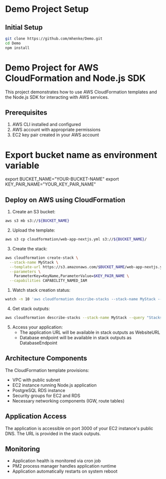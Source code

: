 # Demo Project Setup

## Initial Setup

```bash
git clone https://github.com/mhenke/Demo.git
cd Demo
npm install
```

# Demo Project for AWS CloudFormation and Node.js SDK

This project demonstrates how to use AWS CloudFormation templates and the Node.js SDK for interacting with AWS services.

## Prerequisites

1. AWS CLI installed and configured
2. AWS account with appropriate permissions
3. EC2 key pair created in your AWS account

# Export bucket name as environment variable

export BUCKET_NAME="YOUR-BUCKET-NAME"
export KEY_PAIR_NAME="YOUR_KEY_PAIR_NAME"

## Deploy on AWS using CloudFormation

1. Create an S3 bucket:

```bash
aws s3 mb s3://${BUCKET_NAME}
```

2. Upload the template:

```bash
aws s3 cp cloudformation/web-app-nextjs.yml s3://${BUCKET_NAME}/
```

3. Create the stack:

```bash
aws cloudformation create-stack \
  --stack-name MyStack \
  --template-url https://s3.amazonaws.com/$BUCKET_NAME/web-app-nextjs.yml \
  --parameters \
    ParameterKey=KeyName,ParameterValue=$KEY_PAIR_NAME \
  --capabilities CAPABILITY_NAMED_IAM
```

1. Watch stack creation status:

```bash
watch -n 10 'aws cloudformation describe-stacks --stack-name MyStack --query "Stacks[0].StackStatus"'
```

4. Get stack outputs:

```bash
aws cloudformation describe-stacks --stack-name MyStack --query "Stacks[0].Outputs" > stack-outputs.json
```

5. Access your application:
   - The application URL will be available in stack outputs as WebsiteURL
   - Database endpoint will be available in stack outputs as DatabaseEndpoint

## Architecture Components

The CloudFormation template provisions:

- VPC with public subnet
- EC2 instance running Node.js application
- PostgreSQL RDS instance
- Security groups for EC2 and RDS
- Necessary networking components (IGW, route tables)

## Application Access

The application is accessible on port 3000 of your EC2 instance's public DNS. The URL is provided in the stack outputs.

## Monitoring

- Application health is monitored via cron job
- PM2 process manager handles application runtime
- Application automatically restarts on system reboot
